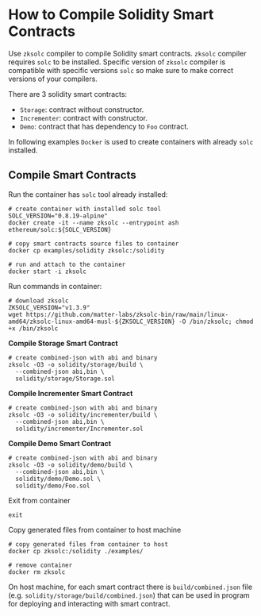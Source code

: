 # How to Compile Solidity Smart Contracts

Use `zksolc` compiler to compile Solidity smart contracts. 
`zksolc` compiler requires `solc` to be installed. Specific version of
`zksolc` compiler is compatible with specific versions `solc` so make
sure to make correct versions of your compilers.

There are 3 solidity smart contracts:

- `Storage`: contract without constructor.
- `Incrementer`: contract with constructor.
- `Demo`: contract that has dependency to `Foo` contract.

In following examples `Docker` is used to create containers with already
`solc` installed. 

## Compile Smart Contracts

Run the container has `solc` tool already installed:
```shell
# create container with installed solc tool
SOLC_VERSION="0.8.19-alpine"
docker create -it --name zksolc --entrypoint ash  ethereum/solc:${SOLC_VERSION}

# copy smart contracts source files to container
docker cp examples/solidity zksolc:/solidity

# run and attach to the container
docker start -i zksolc
```
Run commands in container:
```shell
# download zksolc
ZKSOLC_VERSION="v1.3.9"
wget https://github.com/matter-labs/zksolc-bin/raw/main/linux-amd64/zksolc-linux-amd64-musl-${ZKSOLC_VERSION} -O /bin/zksolc; chmod +x /bin/zksolc
```

**Compile Storage Smart Contract**
```shell
# create combined-json with abi and binary
zksolc -O3 -o solidity/storage/build \
  --combined-json abi,bin \
  solidity/storage/Storage.sol
```

**Compile Incrementer Smart Contract**
```shell
# create combined-json with abi and binary
zksolc -O3 -o solidity/incrementer/build \
  --combined-json abi,bin \
  solidity/incrementer/Incrementer.sol
```

**Compile Demo Smart Contract**
```shell
# create combined-json with abi and binary
zksolc -O3 -o solidity/demo/build \
  --combined-json abi,bin \
  solidity/demo/Demo.sol \
  solidity/demo/Foo.sol
```
Exit from container
```shell
exit 
```

Copy generated files from container to host machine
```shell
# copy generated files from container to host
docker cp zksolc:/solidity ./examples/

# remove container
docker rm zksolc
```

On host machine, for each smart contract there is `build/combined.json` file
(e.g. `solidity/storage/build/combined.json`) that can be used in program for 
deploying and interacting with smart contract.